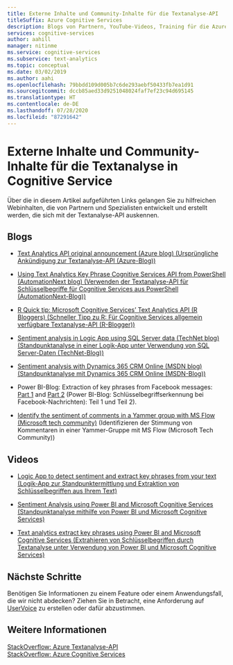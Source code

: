 ```yaml
---
title: Externe Inhalte und Community-Inhalte für die Textanalyse-API
titleSuffix: Azure Cognitive Services
description: Blogs von Partnern, YouTube-Videos, Training für die Azure Cognitive Services-Textanalyse-API
services: cognitive-services
author: aahill
manager: nitinme
ms.service: cognitive-services
ms.subservice: text-analytics
ms.topic: conceptual
ms.date: 03/02/2019
ms.author: aahi
ms.openlocfilehash: 79bbdd109d005b7c6de293aebf50433fb7ea1d91
ms.sourcegitcommit: dccb85aed33d9251048024faf7ef23c94d695145
ms.translationtype: HT
ms.contentlocale: de-DE
ms.lasthandoff: 07/28/2020
ms.locfileid: "87291642"
---
```

# <a name="external--community-content-for-the-text-analytics-cognitive-service"></a>Externe Inhalte und Community-Inhalte für die Textanalyse in Cognitive Service

 Über die in diesem Artikel aufgeführten Links gelangen Sie zu hilfreichen Webinhalten, die von Partnern und Spezialisten entwickelt und erstellt werden, die sich mit der Textanalyse-API auskennen.

## <a name="blogs"></a>Blogs

+ [Text Analytics API original announcement (Azure blog) (Ursprüngliche Ankündigung zur Textanalyse-API (Azure-Blog))](https://azure.microsoft.com/blog/using-text-analytics-in-call-centers/)

+ [Using Text Analytics Key Phrase Cognitive Services API from PowerShell (AutomationNext blog) (Verwenden der Textanalyse-API für Schlüsselbegriffe für Cognitive Services aus PowerShell (AutomationNext-Blog))](https://automationnext.wordpress.com/tag/text-analytics/)

+ [R Quick tip: Microsoft Cognitive Services’ Text Analytics API (R Bloggers) (Schneller Tipp zu R: Für Cognitive Services allgemein verfügbare Textanalyse-API (R-Blogger))](https://www.r-bloggers.com/r-quick-tip-microsoft-cognitive-services-text-analytics-api/)

+ [Sentiment analysis in Logic App using SQL Server data (TechNet blog) (Standpunktanalyse in einer Logik-App unter Verwendung von SQL Server-Daten (TechNet-Blog))](https://social.technet.microsoft.com/wiki/contents/articles/36074.logic-apps-with-azure-cognitive-service.aspx)

+ [Sentiment analysis with Dynamics 365 CRM Online (MSDN blog) (Standpunktanalyse mit Dynamics 365 CRM Online (MSDN-Blog))](https://blogs.msdn.microsoft.com/geoffreyinnis/2016/07/11/sentiment-analysis-in-usd-with-cognitive-services-text-analytics/) 

+ Power BI-Blog: Extraction of key phrases from Facebook messages: [Part 1](https://community.powerbi.com/t5/Community-Blog/Text-Analytics-in-Power-BI-Extraction-of-key-phrases-from/ba-p/88483) and [Part 2](https://community.powerbi.com/t5/Community-Blog/Text-Analytics-in-Power-BI-Extraction-of-key-phrases-from/ba-p/88487) (Power BI-Blog: Schlüsselbegriffserkennung bei Facebook-Nachrichten): Teil 1 und Teil 2).

+ [Identify the sentiment of comments in a Yammer group with MS Flow (Microsoft tech community)](https://docs.microsoft.com/Yammer/integrate-yammer-with-other-apps/sentiment-analysis-flow-azure) (Identifizieren der Stimmung von Kommentaren in einer Yammer-Gruppe mit MS Flow (Microsoft Tech Community))



## <a name="videos"></a>Videos

+ [Logic App to detect sentiment and extract key phrases from your text (Logik-App zur Standpunktermittlung und Extraktion von Schlüsselbegriffen aus Ihrem Text)](https://www.youtube.com/watch?v=jVN9NObAzgk)

+ [Sentiment Analysis using Power BI and Microsoft Cognitive Services (Standpunktanalyse mithilfe von Power BI und Microsoft Cognitive Services)](https://www.youtube.com/watch?v=gJ1j3N7Y75k)

+ [Text analytics extract key phrases using Power BI and Microsoft Cognitive Services (Extrahieren von Schlüsselbegriffen durch Textanalyse unter Verwendung von Power BI und Microsoft Cognitive Services)](https://www.youtube.com/watch?v=R_-1TB2BF14)

## <a name="next-steps"></a>Nächste Schritte

Benötigen Sie Informationen zu einem Feature oder einem Anwendungsfall, die wir nicht abdecken? Ziehen Sie in Betracht, eine Anforderung auf [UserVoice](https://cognitive.uservoice.com/forums/555922-text-analytics) zu erstellen oder dafür abzustimmen. 

## <a name="see-also"></a>Weitere Informationen

 [StackOverflow: Azure Textanalyse-API](https://stackoverflow.com/questions/tagged/text-analytics-api)   
 [StackOverflow: Azure Cognitive Services](https://stackoverflow.com/questions/tagged/microsoft-cognitive)
